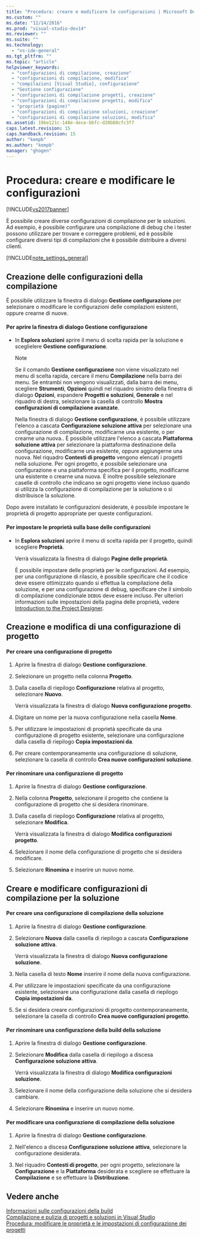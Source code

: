 ```yaml
---
title: "Procedura: creare e modificare le configurazioni | Microsoft Docs"
ms.custom: ""
ms.date: "12/14/2016"
ms.prod: "visual-studio-dev14"
ms.reviewer: ""
ms.suite: ""
ms.technology: 
  - "vs-ide-general"
ms.tgt_pltfrm: ""
ms.topic: "article"
helpviewer_keywords: 
  - "configurazioni di compilazione, creazione"
  - "configurazioni di compilazione, modifica"
  - "compilazioni [Visual Studio], configurazione"
  - "Gestione configurazione"
  - "configurazioni di compilazione progetti, creazione"
  - "configurazioni di compilazione progetti, modifica"
  - "proprietà (pagine)"
  - "configurazioni di compilazione soluzioni, creazione"
  - "configurazioni di compilazione soluzioni, modifica"
ms.assetid: 19be121c-148e-4ece-bbfc-d20b08cfc3f7
caps.latest.revision: 15
caps.handback.revision: 15
author: "kempb"
ms.author: "kempb"
manager: "ghogen"
---
```

# Procedura: creare e modificare le configurazioni
[!INCLUDE[vs2017banner](../code-quality/includes/vs2017banner.md)]

È possibile creare diverse configurazioni di compilazione per le soluzioni.  Ad esempio, è possibile configurare una compilazione di debug che i tester possono utilizzare per trovare e correggere problemi, ed è possibile configurare diversi tipi di compilazioni che è possibile distribuire a diversi clienti.  
  
 [!INCLUDE[note_settings_general](../data-tools/includes/note_settings_general_md.md)]  
  
## Creazione delle configurazioni della compilazione  
 È possibile utilizzare la finestra di dialogo **Gestione configurazione** per selezionare o modificare le configurazioni delle compilazioni esistenti, oppure crearne di nuove.  
  
#### Per aprire la finestra di dialogo Gestione configurazione  
  
-   In **Esplora soluzioni** aprire il menu di scelta rapida per la soluzione e sceglielere **Gestione configurazione**.  
  
    > [!NOTE]
    >  Se il comando **Gestione configurazione** non viene visualizzato nel menu di scelta rapida, cercare il menu **Compilazione** nella barra dei menu.  Se entrambi non vengono visualizzati, dalla barra dei menu, scegliere **Strumenti**, **Opzioni** quindi nel riquadro sinistro della finestra di dialogo **Opzioni**, espandere **Progetti e soluzioni**, **Generale** e nel riquadro di destra, selezionare la casella di controllo **Mostra configurazioni di compilazione avanzate**.  
  
     Nella finestra di dialogo **Gestione configurazione**, è possibile utilizzare l'elenco a cascata **Configurazione soluzione attiva** per selezionare una configurazione di compilazione, modificarne una esistente, o per crearne una nuova..  È possibile utilizzare l'elenco a cascata **Piattaforma soluzione attiva** per selezionare la piattaforma destinazione della configurazione, modificarne una esistente, oppure aggiungerne una nuova.  Nel riquadro **Contesti di progetto** vengono elencati i progetti nella soluzione.  Per ogni progetto, è possibile selezionare una configurazione e una piattaforma specifica per il progetto, modificarne una esistente o crearne una nuova.  È inoltre possibile selezionare caselle di controllo che indicano se ogni progetto viene incluso quando si utilizza la configurazione di compilazione per la soluzione o si distribuisce la soluzione.  
  
 Dopo avere installato le configurazioni desiderate, è possibile impostare le proprietà di progetto appropriate per queste configurazioni.  
  
#### Per impostare le proprietà sulla base delle configurazioni  
  
-   In **Esplora soluzioni** aprire il menu di scelta rapida per il progetto, quindi scegliere **Proprietà**.  
  
     Verrà visualizzata la finestra di dialogo  **Pagine delle proprietà**.  
  
     È possibile impostare delle proprietà per le configurazioni.  Ad esempio, per una configurazione di rilascio, è possibile specificare che il codice deve essere ottimizzato quando si effettua la compilazione della soluzione, e per una configurazione di debug, specificare che il simbolo di compilazione condizionale `DEBUG` deve essere incluso.  Per ulteriori informazioni sulle impostazioni della pagina delle proprietà, vedere [Introduction to the Project Designer](http://msdn.microsoft.com/it-it/898dd854-c98d-430c-ba1b-a913ce3c73d7).  
  
## Creazione e modifica di una configurazione di progetto  
  
#### Per creare una configurazione di progetto  
  
1.  Aprire la finestra di dialogo **Gestione configurazione**.  
  
2.  Selezionare un progetto nella colonna **Progetto**.  
  
3.  Dalla casella di riepilogo **Configurazione** relativa al progetto, selezionare **Nuovo**.  
  
     Verrà visualizzata la finestra di dialogo **Nuova configurazione progetto**.  
  
4.  Digitare un nome per la nuova configurazione nella casella **Nome**.  
  
5.  Per utilizzare le impostazioni di proprietà specificate da una configurazione di progetto esistente, selezionare una configurazione dalla casella di riepilogo **Copia impostazioni da**.  
  
6.  Per creare contemporaneamente una configurazione di soluzione, selezionare la casella di controllo **Crea nuove configurazioni soluzione**.  
  
#### Per rinominare una configurazione di progetto  
  
1.  Aprire la finestra di dialogo **Gestione configurazione**.  
  
2.  Nella colonna **Progetto**, selezionare il progetto che contiene la configurazione di progetto che si desidera rinominare.  
  
3.  Dalla casella di riepilogo **Configurazione** relativa al progetto, selezionare **Modifica**.  
  
     Verrà visualizzata la finestra di dialogo **Modifica configurazioni progetto**.  
  
4.  Selezionare il nome della configurazione di progetto che si desidera modificare.  
  
5.  Selezionare **Rinomina** e inserire un nuovo nome.  
  
## Creare e modificare configurazioni di compilazione per la soluzione  
  
#### Per creare una configurazione di compilazione della soluzione  
  
1.  Aprire la finestra di dialogo **Gestione configurazione**.  
  
2.  Selezionare **Nuova** dalla casella di riepilogo a cascata **Configurazione soluzione attiva**.  
  
     Verrà visualizzata la finestra di dialogo **Nuova configurazione soluzione**.  
  
3.  Nella casella di testo **Nome** inserire il nome della nuova configurazione.  
  
4.  Per utilizzare le impostazioni specificate da una configurazione esistente, selezionare una configurazione dalla casella di riepilogo **Copia impostazioni da**.  
  
5.  Se si desidera creare configurazioni di progetto contemporaneamente, selezionare la casella di controllo **Crea nuove configurazioni progetto**.  
  
#### Per rinominare una configurazione della build della soluzione  
  
1.  Aprire la finestra di dialogo **Gestione configurazione**.  
  
2.  Selezionare **Modifica** dalla casella di riepilogo a discesa **Configurazione soluzione attiva**.  
  
     Verrà visualizzata la finestra di dialogo **Modifica configurazioni soluzione**.  
  
3.  Selezionare il nome della configurazione della soluzione che si desidera cambiare.  
  
4.  Selezionare **Rinomina** e inserire un nuovo nome.  
  
#### Per modificare una configurazione di compilazione della soluzione  
  
1.  Aprire la finestra di dialogo **Gestione configurazione**.  
  
2.  Nell'elenco a discesa **Configurazione soluzione attiva**, selezionare la configurazione desiderata.  
  
3.  Nel riquadro **Contesti di progetto**, per ogni progetto, selezionare la **Configurazione** e la **Piattaforma** desiderata e scegliere se effettuare la **Compilazione** e se effettuare la **Distribuzione**.  
  
## Vedere anche  
 [Informazioni sulle configurazioni della build](../ide/understanding-build-configurations.md)   
 [Compilazione e pulizia di progetti e soluzioni in Visual Studio](../ide/building-and-cleaning-projects-and-solutions-in-visual-studio.md)   
 [Procedura: modificare le proprietà e le impostazioni di configurazione dei progetti](http://msdn.microsoft.com/it-it/e7184bc5-2f2b-4b4f-aa9a-3ecfcbc48b67)